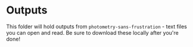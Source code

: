 # Outputs
This folder will hold outputs from `photometry-sans-frustration` - text files you can open and read. Be sure to download these locally after you're done!
